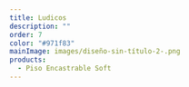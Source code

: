 ```yaml
---
title: Ludicos
description: ""
order: 7
color: "#971f83"
mainImage: images/diseño-sin-título-2-.png
products:
  - Piso Encastrable Soft
---
```

